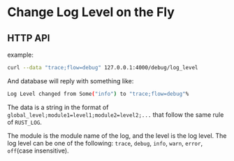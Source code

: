 # Change Log Level on the Fly

## HTTP API

example:
```bash
curl --data "trace;flow=debug" 127.0.0.1:4000/debug/log_level
```
And database will reply with something like:
```bash
Log Level changed from Some("info") to "trace;flow=debug"%
```

The data is a string in the format of `global_level;module1=level1;module2=level2;...` that follow the same rule of `RUST_LOG`. 

The module is the module name of the log, and the level is the log level. The log level can be one of the following: `trace`, `debug`, `info`, `warn`, `error`, `off`(case insensitive).